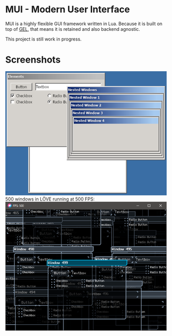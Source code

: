 # MUI - Modern User Interface
MUI is a highly flexible GUI framework written in Lua. Because it is 
built on top of [GEL](https://github.com/ShoesForClues/gel), that means it is retained and also backend agnostic. 

This project is still work in progress.

# Screenshots
<img src="/screenshots/KCO3Mhc.png?raw=true">
500 windows in LÖVE running at 500 FPS:
<img src="/screenshots/YLF1VPo.png?raw=true">
